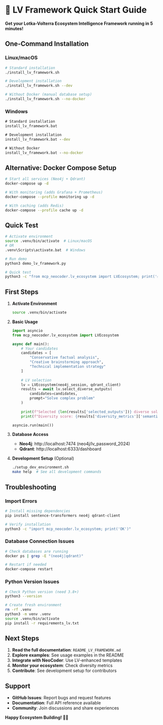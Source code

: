 # 🚀 LV Framework Quick Start Guide

**Get your Lotka-Volterra Ecosystem Intelligence Framework running in 5 minutes!**

## One-Command Installation

### Linux/macOS
```bash
# Standard installation
./install_lv_framework.sh

# Development installation
./install_lv_framework.sh --dev

# Without Docker (manual database setup)
./install_lv_framework.sh --no-docker
```

### Windows
```cmd
# Standard installation
install_lv_framework.bat

# Development installation
install_lv_framework.bat --dev

# Without Docker
install_lv_framework.bat --no-docker
```

## Alternative: Docker Compose Setup

```bash
# Start all services (Neo4j + Qdrant)
docker-compose up -d

# With monitoring (adds Grafana + Prometheus)
docker-compose --profile monitoring up -d

# With caching (adds Redis)
docker-compose --profile cache up -d
```

## Quick Test

```bash
# Activate environment
source .venv/bin/activate  # Linux/macOS
# OR
.venv\Scripts\activate.bat  # Windows

# Run demo
python3 demo_lv_framework.py

# Quick test
python3 -c "from mcp_neocoder.lv_ecosystem import LVEcosystem; print('✅ LV Framework imported successfully!')"
```

## First Steps

1. **Activate Environment**
   ```bash
   source .venv/bin/activate
   ```

2. **Basic Usage**
   ```python
   import asyncio
   from mcp_neocoder.lv_ecosystem import LVEcosystem
   
   async def main():
       # Your candidates
       candidates = [
           "Conservative factual analysis",
           "Creative brainstorming approach", 
           "Technical implementation strategy"
       ]
       
       # LV selection
       lv = LVEcosystem(neo4j_session, qdrant_client)
       results = await lv.select_diverse_outputs(
           candidates=candidates,
           prompt="Solve complex problem"
       )
       
       print(f"Selected {len(results['selected_outputs'])} diverse solutions!")
       print(f"Diversity score: {results['diversity_metrics']['semantic_diversity']:.3f}")
   
   asyncio.run(main())
   ```

3. **Database Access**
   - **Neo4j**: http://localhost:7474 (neo4j/lv_password_2024)
   - **Qdrant**: http://localhost:6333/dashboard

4. **Development Setup** (Optional)
   ```bash
   ./setup_dev_environment.sh
   make help  # See all development commands
   ```

## Troubleshooting

### Import Errors
```bash
# Install missing dependencies
pip install sentence-transformers neo4j qdrant-client

# Verify installation
python3 -c "import mcp_neocoder.lv_ecosystem; print('OK')"
```

### Database Connection Issues
```bash
# Check databases are running
docker ps | grep -E "(neo4j|qdrant)"

# Restart if needed
docker-compose restart
```

### Python Version Issues
```bash
# Check Python version (need 3.8+)
python3 --version

# Create fresh environment
rm -rf .venv
python3 -m venv .venv
source .venv/bin/activate
pip install -r requirements_lv.txt
```

## Next Steps

1. **Read the full documentation**: `README_LV_FRAMEWORK.md`
2. **Explore examples**: See usage examples in the README
3. **Integrate with NeoCoder**: Use LV-enhanced templates
4. **Monitor your ecosystem**: Check diversity metrics
5. **Contribute**: See development setup for contributors

## Support

- **GitHub Issues**: Report bugs and request features
- **Documentation**: Full API reference available
- **Community**: Join discussions and share experiences

**Happy Ecosystem Building! 🧬✨**
